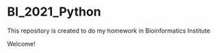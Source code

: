# BI_2021_Python
This repository is created to do my homework in Bioinformatics Institute

Welcome!
